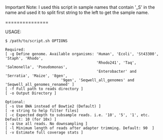 Important Note:
I used this script in sample names that contain '_S' in the name
and used it to split first string to the left to get the sample name.  

===============

USAGE:

    $ /path/to/script.sh OPTIONS

    Required:
    [ -g Define genome. Available organisms: 'Human', 'Ecoli', 'St43300', 'Staph', 'Rhodo',
                                             'Rhodo241', 'Taq', 'Salmonella', 'Pseudomonas',
                                             'Enterobacter' and 'Serratia', 'Maize', '8gen',
					         '9gen', 'Seqwell_all_genomes' and 'Seqwell_all_genomes_renamed' ]
    [ -f Full path to reads directory ]
    [ -o Output Directory ]

    Optional:
    [ -s Use BWA instead of Bowtie2 (Default) ]
    [ -e string to help filter files]
    [ -c Expected depth to subsample reads. i.e. '10', '5', '1', etc. Default: 10 (for 10x) ]
    [ -a Use all reads. No downsampling ]
    [ -l Minimum length of reads after adapter trimming. Default: 90  ]
    [ -v Estimate full coverage stats ]
